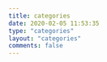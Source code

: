 ```yaml
---
title: categories
date: 2020-02-05 11:53:35
type: "categories"
layout: "categories"
comments: false
---
```

